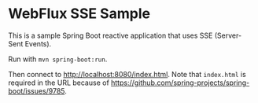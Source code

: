 # WebFlux SSE Sample

This is a sample Spring Boot reactive application that uses SSE (Server-Sent Events).

Run with `mvn spring-boot:run`.

Then connect to <http://localhost:8080/index.html>. Note that `index.html` is required in the URL
because of <https://github.com/spring-projects/spring-boot/issues/9785>.
